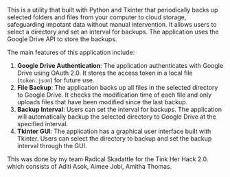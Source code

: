 This is a utility that built with Python and Tkinter that periodically backs up selected folders and files from your computer to cloud storage, safeguarding impotant data without manual intervention. It allows users to select a directory and set an interval for backups. The application uses the Google Drive API to store the backups.

The main features of this application include:
1. **Google Drive Authentication**: The application authenticates with Google Drive using OAuth 2.0. It stores the access token in a local file (`token.json`) for future use.
2. **File Backup**: The application backs up all files in the selected directory to Google Drive. It checks the modification time of each file and only uploads files that have been modified since the last backup.
3. **Backup Interval**: Users can set the interval for backups. The application will automatically backup the selected directory to Google Drive at the specified interval.
4. **Tkinter GUI**: The application has a graphical user interface built with Tkinter. Users can select the directory to backup and set the backup interval through the GUI.


This was done by my team Radical Skadattle for the Tink Her Hack 2.0. which consists of Aditi Asok, Aimee Jobi, Amitha Thomas. 

